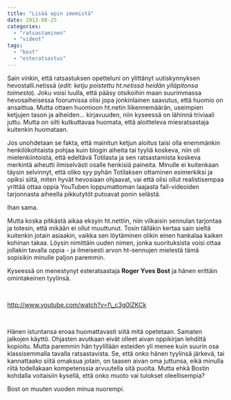 ```yaml
---
title: "Lisää opin imemistä"
date: 2013-08-25
categories: 
  - "ratsastaminen"
  - "videot"
tags: 
  - "bost"
  - "esteratsastus"
---
```


Sain vinkin, että ratsastuksen opetteluni on ylittänyt uutiskynnyksen hevostalli.netissä (_edit: ketju poistettu ht.netissä heidän ylläpitonsa toimesta_). Joku voisi luulla, että pääsy otsikoihin maan suurimmassa hevosaiheisessa foorumissa olisi jopa jonkinlainen saavutus, että huomio on ansaittua. Mutta ottaen huomioon ht.netin liikennemäärän, useimpien ketjujen tason ja aiheiden... kirjavuuden, niin kyseessä on lähinnä triviaali juttu. Mutta on silti kutkuttavaa huomata, että aloitteleva miesratsastaja kuitenkin huomataan.

<!--more-->

Jos unohdetaan se fakta, että mainitun ketjun aloitus taisi olla enemmänkin henkilökohtaista pohjaa kuin blogin aiheita tai tyyliä koskeva, niin oli mielenkiintoista, että edeltävä Totilasta ja sen ratsastamista koskeva merkintä aiheutti ilmiselvästi osalle henkisiä paineita. Minulle ei kuitenkaan täysin selvinnyt, että oliko syy pyhän Totilaksen ottaminen esimerkiksi ja opiksi siitä, miten hyvät hevosiaan ohjaavat, vai että olisi ollut realistisempaa yrittää ottaa oppia YouTuben loppumattoman laajasta fail-videoiden tarjonnasta aiheella pikkutytöt putoavat ponin selästä.

Ihan sama.

Mutta koska pitkästä aikaa eksyin ht.nettiin, niin vilkaisin sennulan tarjontaa ja totesin, että mikään ei ollut muuttunut. Tosin tälläkin kertaa sain sieltä kuitenkin jotain asiaakin, vaikka sen löytäminen olikin einen hankalaa kaiken kohinan takaa. Löysin nimittäin uuden nimen, jonka suorituksista voisi ottaa jollakin tavalla oppia - ja ilmeisesti arvon ht-sennujen mielestä tämä sopisikin minulle paljon paremmin.

Kyseessä on menestynyt esteratsastaja **Roger Yves Bost** ja hänen erittäin omintakeinen tyylinsä.

 

http://www.youtube.com/watch?v=f\_c3g0lZKCk

 

Hänen istuntansa eroaa huomattavasti siitä mitä opetetaan. Samaten jalkojen käyttö. Ohjasten avutkaan eivät olleet aivan oppikirjan lehdiltä kopioitu. Mutta paremmin hän tyylillään esteiden yli menee kuin suurin osa klassisemmalla tavalla ratsastavista. Se, että onko hänen tyylinsä järkevä, tai kannattaako siitä omaksua jotain, on taasen aivan oma juttunsa, eikä minulla riitä todellakaan kompetenssia arvuutella sitä puolta. Mutta ehkä Bostin kohdalla voitaisiin kysellä, että onko muoto vai tulokset oleellisempia?

Bost on muuten vuoden minua nuorempi.
